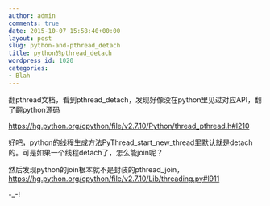 ```yaml
---
author: admin
comments: true
date: 2015-10-07 15:58:40+00:00
layout: post
slug: python-and-pthread_detach
title: python的pthread_detach
wordpress_id: 1020
categories:
- Blah
---
```


翻pthread文档，看到pthread_detach，发现好像没在python里见过对应API，翻了翻python源码

https://hg.python.org/cpython/file/v2.7.10/Python/thread_pthread.h#l210

好吧，python的线程生成方法PyThread_start_new_thread里默认就是detach的。可是如果一个线程detach了，怎么能join呢？

然后发现python的join根本就不是封装的pthread_join，https://hg.python.org/cpython/file/v2.7.10/Lib/threading.py#l911

-_-!

